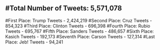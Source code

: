 #Total Number of Tweets: 5,571,078 
---
#First Place: Trump Tweets - 2,424,219
#Second Place: Cruz Tweets - 854,323
#Third Place: Clinton Tweets - 696,398
#Fourth Place: Rubio Tweets - 695,767
#Fifth Place: Sanders Tweets - 486,657
#Sixth Place: Kasich Tweets - 192,173
#Seventh Place: Carson Tweets - 127,314
#Last Place: Jeb! Tweets - 94,241
